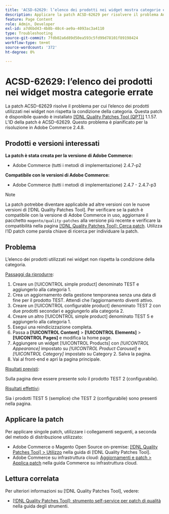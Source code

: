 ```yaml
---
title: 'ACSD-62629: l’elenco dei prodotti nei widget mostra categorie errate'
description: Applicare la patch ACSD-62629 per risolvere il problema Adobe Commerce, se un elenco di prodotti utilizzato nei widget non rispetta la condizione della categoria.
feature: Page Content
role: Admin, Developer
exl-id: a7d6bd43-4b8b-48c4-ae9a-4093ac3a4110
type: Troubleshooting
source-git-commit: 7fdb02a6d89d50ea593c5fd99d78101f89198424
workflow-type: tm+mt
source-wordcount: '372'
ht-degree: 0%

---
```


# ACSD-62629: l’elenco dei prodotti nei widget mostra categorie errate

La patch ACSD-62629 risolve il problema per cui l’elenco dei prodotti utilizzati nei widget non rispetta la condizione della categoria. Questa patch è disponibile quando è installato [[!DNL Quality Patches Tool (QPT)]](/help/tools/quality-patches-tool/quality-patches-tool-to-self-serve-quality-patches.md) 1.1.57. L’ID della patch è ACSD-62629. Questo problema è pianificato per la risoluzione in Adobe Commerce 2.4.8.

## Prodotti e versioni interessati

**La patch è stata creata per la versione di Adobe Commerce:**

* Adobe Commerce (tutti i metodi di implementazione) 2.4.7-p2

**Compatibile con le versioni di Adobe Commerce:**

* Adobe Commerce (tutti i metodi di implementazione) 2.4.7 - 2.4.7-p3

>[!NOTE]
>
>La patch potrebbe diventare applicabile ad altre versioni con le nuove versioni di [!DNL Quality Patches Tool]. Per verificare se la patch è compatibile con la versione di Adobe Commerce in uso, aggiornare il pacchetto `magento/quality-patches` alla versione più recente e verificare la compatibilità nella pagina [[!DNL Quality Patches Tool]: Cerca patch](https://experienceleague.adobe.com/tools/commerce-quality-patches/index.html?lang=it). Utilizza l’ID patch come parola chiave di ricerca per individuare la patch.

## Problema

L’elenco dei prodotti utilizzati nei widget non rispetta la condizione della categoria.

<u>Passaggi da riprodurre</u>:

1. Creare un [!UICONTROL simple product] denominato TEST e aggiungerlo alla categoria 1.
1. Crea un aggiornamento della gestione temporanea senza una data di fine per il prodotto TEST. Attendi che l’aggiornamento diventi attivo.
1. Creare un [!UICONTROL configurable product] denominato TEST 2 con due prodotti secondari e aggiungerlo alla categoria 2.
1. Creare un altro [!UICONTROL simple product] denominato TEST 5 e aggiungerlo alla categoria 1.
1. Esegui una reindicizzazione completa.
1. Passa a **[!UICONTROL Content]** > **[!UICONTROL Elements]** > **[!UICONTROL Pages]** e modifica la home page.
1. Aggiungere un widget [!UICONTROL Products] con *[!UICONTROL Appearance]* impostato su *[!UICONTROL Product Carousel]* e *[!UICONTROL Category]* impostato su Category 2. Salva la pagina.
1. Vai al front-end e apri la pagina principale.

<u>Risultati previsti</u>:

Sulla pagina deve essere presente solo il prodotto TEST 2 (configurabile).

<u>Risultati effettivi</u>:

Sia i prodotti TEST 5 (semplice) che TEST 2 (configurabile) sono presenti nella pagina.

## Applicare la patch

Per applicare singole patch, utilizzare i collegamenti seguenti, a seconda del metodo di distribuzione utilizzato:

* Adobe Commerce o Magento Open Source on-premise: [[!DNL Quality Patches Tool] > Utilizzo](/help/tools/quality-patches-tool/usage.md) nella guida di [!DNL Quality Patches Tool].
* Adobe Commerce su infrastruttura cloud: [Aggiornamenti e patch > Applica patch](https://experienceleague.adobe.com/docs/commerce-cloud-service/user-guide/develop/upgrade/apply-patches.html?lang=it) nella guida Commerce su infrastruttura cloud.


## Lettura correlata

Per ulteriori informazioni su [!DNL Quality Patches Tool], vedere:

* [[!DNL Quality Patches Tool]: strumento self-service per patch di qualità](/help/tools/quality-patches-tool/quality-patches-tool-to-self-serve-quality-patches.md) nella guida degli strumenti.
